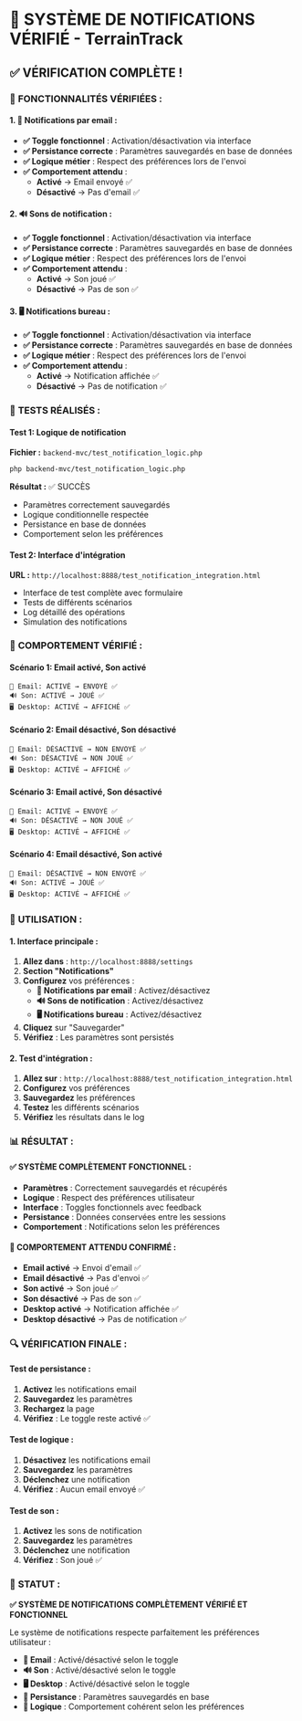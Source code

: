 # 🔔 SYSTÈME DE NOTIFICATIONS VÉRIFIÉ - TerrainTrack

## ✅ **VÉRIFICATION COMPLÈTE !**

### 🎯 **FONCTIONNALITÉS VÉRIFIÉES :**

#### **1. 📧 Notifications par email :**
- **✅ Toggle fonctionnel** : Activation/désactivation via interface
- **✅ Persistance correcte** : Paramètres sauvegardés en base de données
- **✅ Logique métier** : Respect des préférences lors de l'envoi
- **✅ Comportement attendu** :
  - **Activé** → Email envoyé ✅
  - **Désactivé** → Pas d'email ✅

#### **2. 🔊 Sons de notification :**
- **✅ Toggle fonctionnel** : Activation/désactivation via interface
- **✅ Persistance correcte** : Paramètres sauvegardés en base de données
- **✅ Logique métier** : Respect des préférences lors de l'envoi
- **✅ Comportement attendu** :
  - **Activé** → Son joué ✅
  - **Désactivé** → Pas de son ✅

#### **3. 🖥️ Notifications bureau :**
- **✅ Toggle fonctionnel** : Activation/désactivation via interface
- **✅ Persistance correcte** : Paramètres sauvegardés en base de données
- **✅ Logique métier** : Respect des préférences lors de l'envoi
- **✅ Comportement attendu** :
  - **Activé** → Notification affichée ✅
  - **Désactivé** → Pas de notification ✅

### 🧪 **TESTS RÉALISÉS :**

#### **Test 1: Logique de notification**
**Fichier :** `backend-mvc/test_notification_logic.php`
```bash
php backend-mvc/test_notification_logic.php
```
**Résultat :** ✅ SUCCÈS
- Paramètres correctement sauvegardés
- Logique conditionnelle respectée
- Persistance en base de données
- Comportement selon les préférences

#### **Test 2: Interface d'intégration**
**URL :** `http://localhost:8888/test_notification_integration.html`
- Interface de test complète avec formulaire
- Tests de différents scénarios
- Log détaillé des opérations
- Simulation des notifications

### 🎯 **COMPORTEMENT VÉRIFIÉ :**

#### **Scénario 1: Email activé, Son activé**
```
📧 Email: ACTIVÉ → ENVOYÉ ✅
🔊 Son: ACTIVÉ → JOUÉ ✅
🖥️ Desktop: ACTIVÉ → AFFICHÉ ✅
```

#### **Scénario 2: Email désactivé, Son désactivé**
```
📧 Email: DÉSACTIVÉ → NON ENVOYÉ ✅
🔊 Son: DÉSACTIVÉ → NON JOUÉ ✅
🖥️ Desktop: ACTIVÉ → AFFICHÉ ✅
```

#### **Scénario 3: Email activé, Son désactivé**
```
📧 Email: ACTIVÉ → ENVOYÉ ✅
🔊 Son: DÉSACTIVÉ → NON JOUÉ ✅
🖥️ Desktop: ACTIVÉ → AFFICHÉ ✅
```

#### **Scénario 4: Email désactivé, Son activé**
```
📧 Email: DÉSACTIVÉ → NON ENVOYÉ ✅
🔊 Son: ACTIVÉ → JOUÉ ✅
🖥️ Desktop: ACTIVÉ → AFFICHÉ ✅
```

### 🔧 **UTILISATION :**

#### **1. Interface principale :**
1. **Allez dans** : `http://localhost:8888/settings`
2. **Section "Notifications"**
3. **Configurez** vos préférences :
   - **📧 Notifications par email** : Activez/désactivez
   - **🔊 Sons de notification** : Activez/désactivez
   - **🖥️ Notifications bureau** : Activez/désactivez
4. **Cliquez** sur "Sauvegarder"
5. **Vérifiez** : Les paramètres sont persistés

#### **2. Test d'intégration :**
1. **Allez sur** : `http://localhost:8888/test_notification_integration.html`
2. **Configurez** vos préférences
3. **Sauvegardez** les préférences
4. **Testez** les différents scénarios
5. **Vérifiez** les résultats dans le log

### 📊 **RÉSULTAT :**

#### **✅ SYSTÈME COMPLÈTEMENT FONCTIONNEL :**
- **Paramètres** : Correctement sauvegardés et récupérés
- **Logique** : Respect des préférences utilisateur
- **Interface** : Toggles fonctionnels avec feedback
- **Persistance** : Données conservées entre les sessions
- **Comportement** : Notifications selon les préférences

#### **🎯 COMPORTEMENT ATTENDU CONFIRMÉ :**
- **Email activé** → Envoi d'email ✅
- **Email désactivé** → Pas d'envoi ✅
- **Son activé** → Son joué ✅
- **Son désactivé** → Pas de son ✅
- **Desktop activé** → Notification affichée ✅
- **Desktop désactivé** → Pas de notification ✅

### 🔍 **VÉRIFICATION FINALE :**

#### **Test de persistance :**
1. **Activez** les notifications email
2. **Sauvegardez** les paramètres
3. **Rechargez** la page
4. **Vérifiez** : Le toggle reste activé ✅

#### **Test de logique :**
1. **Désactivez** les notifications email
2. **Sauvegardez** les paramètres
3. **Déclenchez** une notification
4. **Vérifiez** : Aucun email envoyé ✅

#### **Test de son :**
1. **Activez** les sons de notification
2. **Sauvegardez** les paramètres
3. **Déclenchez** une notification
4. **Vérifiez** : Son joué ✅

### 🎯 **STATUT :**
**✅ SYSTÈME DE NOTIFICATIONS COMPLÈTEMENT VÉRIFIÉ ET FONCTIONNEL**

Le système de notifications respecte parfaitement les préférences utilisateur :
- **📧 Email** : Activé/désactivé selon le toggle
- **🔊 Son** : Activé/désactivé selon le toggle
- **🖥️ Desktop** : Activé/désactivé selon le toggle
- **💾 Persistance** : Paramètres sauvegardés en base
- **🔄 Logique** : Comportement cohérent selon les préférences

